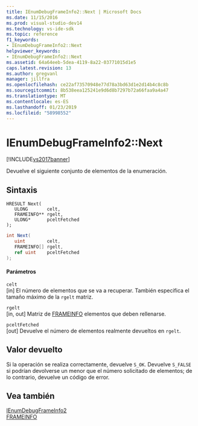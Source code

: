 ```yaml
---
title: IEnumDebugFrameInfo2::Next | Microsoft Docs
ms.date: 11/15/2016
ms.prod: visual-studio-dev14
ms.technology: vs-ide-sdk
ms.topic: reference
f1_keywords:
- IEnumDebugFrameInfo2::Next
helpviewer_keywords:
- IEnumDebugFrameInfo2::Next
ms.assetid: 64a64eeb-5dea-4119-8a22-03771015d1e5
caps.latest.revision: 13
ms.author: gregvanl
manager: jillfra
ms.openlocfilehash: ce22af73570948e77d78a3bd63d1e2d14b4c8c8b
ms.sourcegitcommit: 8b538eea125241e9d6d8b7297b72a66faa9a4a47
ms.translationtype: MT
ms.contentlocale: es-ES
ms.lasthandoff: 01/23/2019
ms.locfileid: "58998552"
---
```

# <a name="ienumdebugframeinfo2next"></a>IEnumDebugFrameInfo2::Next
[!INCLUDE[vs2017banner](../../../includes/vs2017banner.md)]

Devuelve el siguiente conjunto de elementos de la enumeración.  
  
## <a name="syntax"></a>Sintaxis  
  
```cpp#  
HRESULT Next(  
   ULONG       celt,  
   FRAMEINFO** rgelt,  
   ULONG*      pceltFetched  
);  
```  
  
```csharp  
int Next(  
   uint        celt,  
   FRAMEINFO[] rgelt,  
   ref uint    pceltFetched  
);  
```  
  
#### <a name="parameters"></a>Parámetros  
 `celt`  
 [in] El número de elementos que se va a recuperar. También especifica el tamaño máximo de la `rgelt` matriz.  
  
 `rgelt`  
 [in, out] Matriz de [FRAMEINFO](../../../extensibility/debugger/reference/frameinfo.md) elementos que deben rellenarse.  
  
 `pceltFetched`  
 [out] Devuelve el número de elementos realmente devueltos en `rgelt`.  
  
## <a name="return-value"></a>Valor devuelto  
 Si la operación se realiza correctamente, devuelve `S_OK`. Devuelve `S_FALSE` si podrían devolverse un menor que el número solicitado de elementos; de lo contrario, devuelve un código de error.  
  
## <a name="see-also"></a>Vea también  
 [IEnumDebugFrameInfo2](../../../extensibility/debugger/reference/ienumdebugframeinfo2.md)   
 [FRAMEINFO](../../../extensibility/debugger/reference/frameinfo.md)
